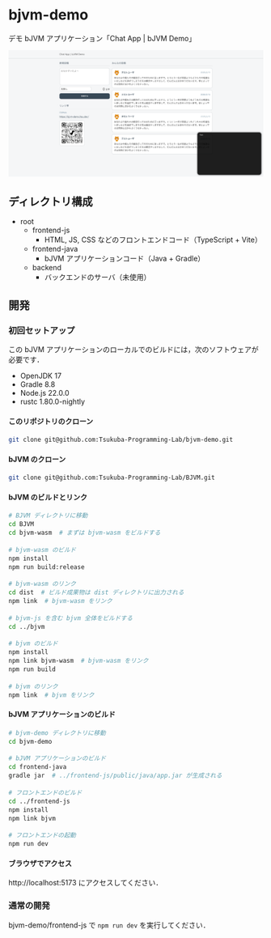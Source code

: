 # bjvm-demo
デモ bJVM アプリケーション「Chat App | bJVM Demo」

![](screenshot.png)


## ディレクトリ構成
- root
  - frontend-js
    - HTML, JS, CSS などのフロントエンドコード（TypeScript + Vite）
  - frontend-java
    - bJVM アプリケーションコード（Java + Gradle）
  - backend
    - バックエンドのサーバ（未使用）

## 開発
### 初回セットアップ
この bJVM アプリケーションのローカルでのビルドには，次のソフトウェアが必要です．

- OpenJDK 17
- Gradle 8.8
- Node.js 22.0.0
- rustc 1.80.0-nightly

#### このリポジトリのクローン
```bash
git clone git@github.com:Tsukuba-Programming-Lab/bjvm-demo.git
```

#### bJVM のクローン
```bash
git clone git@github.com:Tsukuba-Programming-Lab/BJVM.git
```

#### bJVM のビルドとリンク
```bash
# BJVM ディレクトリに移動
cd BJVM
cd bjvm-wasm  # まずは bjvm-wasm をビルドする

# bjvm-wasm のビルド
npm install
npm run build:release

# bjvm-wasm のリンク
cd dist  # ビルド成果物は dist ディレクトリに出力される
npm link  # bjvm-wasm をリンク

# bjvm-js を含む bjvm 全体をビルドする
cd ../bjvm

# bjvm のビルド
npm install
npm link bjvm-wasm  # bjvm-wasm をリンク
npm run build

# bjvm のリンク
npm link  # bjvm をリンク
```

#### bJVM アプリケーションのビルド
```bash
# bjvm-demo ディレクトリに移動
cd bjvm-demo

# bJVM アプリケーションのビルド
cd frontend-java
gradle jar  # ../frontend-js/public/java/app.jar が生成される

# フロントエンドのビルド
cd ../frontend-js
npm install
npm link bjvm

# フロントエンドの起動
npm run dev
```

#### ブラウザでアクセス
http://localhost:5173 にアクセスしてください．

### 通常の開発
bjvm-demo/frontend-js で `npm run dev` を実行してください．